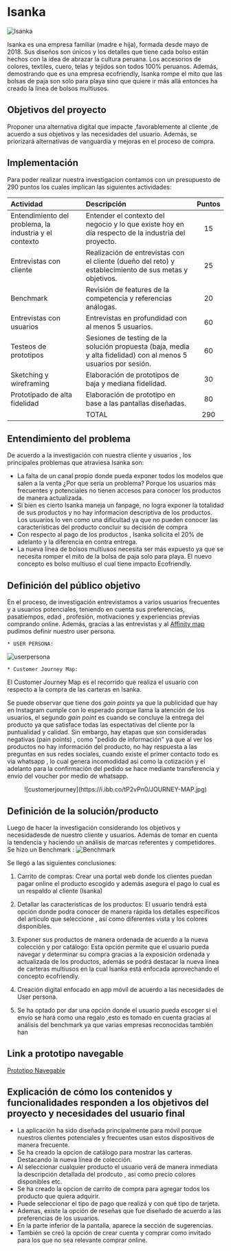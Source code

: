 # Isanka
![Isanka](https://i.ibb.co/BPhStdK/logo.jpg)

Isanka es una empresa familiar (madre e hija), formada desde mayo de 2018. Sus diseños son únicos y los detalles que tiene cada bolso están hechos con la idea de abrazar la cultura peruana. Los accesorios de colores, textiles, cuero, telas y tejidos son todos 100% peruanos. Además, demostrando que es una empresa ecofriendly, Isanka rompe el mito que las bolsas de paja son solo para playa sino que quiere ir más allá entonces ha creado la línea de bolsos multiusos.

## Objetivos del proyecto

Proponer una alternativa digital que impacte ,favorablemente al cliente ,de acuerdo a sus objetivos y las necesidades del usuario. Además, se priorizará alternativas de vanguardia y mejoras en el proceso de compra.

## Implementación

Para poder realizar nuestra investigacion contamos con un presupuesto de 290 puntos los cuales implican las siguientes actividades:

|Actividad|Descripción|Puntos|
|:----|:---|:---:|
|Entendimiento del problema, la industria y el contexto| Entender el contexto del negocio y lo que existe hoy en día respecto de la industria del proyecto. | 15 |
|Entrevistas con cliente|Realización de entrevistas con el cliente (dueño del reto) y establecimiento de sus metas y objetivos.|25|
|Benchmark| Revisión de features de la competencia y referencias análogas. | 20 |
|Entrevistas con usuarios| Entrevistas en profundidad con al menos 5 usuarios. | 60 |
|Testeos de prototipos| Sesiones de testing de la solución propuesta (baja, media y alta fidelidad) con al menos 5 usuarios por sesión. | 60 |
|Sketching y wireframing| Elaboración de prototipos de baja y mediana fidelidad. | 30 |
|Prototipado de alta fidelidad| Elaboración de prototipo en base a las pantallas diseñadas. | 80 |
|     | TOTAL | 290 |


## Entendimiento del problema

De acuerdo a la investigación con nuestra cliente y usuarios , los principales problemas que atraviesa Isanka son:
* La falta de un canal propio donde pueda exponer todos los modelos que salen a la venta ¿Por que sería un problema? Porque los usuarios más frecuentes y potenciales no tienen accesos para conocer los productos de manera actualizada.
* Si bien es cierto Isanka maneja un fanpage, no logra exponer la totalidad de sus productos y no hay informacion descriptiva de los productos. Los usuarios lo ven como una dificultad ya que no pueden conocer las características del producto  concluir su decisión de compra
* Con respecto al pago de los productos , Isanka solicita el 20% de adelanto y la diferencia en contra entrega.
* La nueva línea de bolsos multiusos necesita ser más expuesto ya que se necesita romper el mito de la bolsa de paja solo para playa. El nuevo concepto es bolso multiuso el cual tiene impacto Ecofriendly.

## Definición del público objetivo  

En el proceso, de investigación entrevistamos a varios usuarios frecuentes y a usuarios potenciales, teniendo en cuenta sus preferencias, pasatiempos, edad , profesión, motivaciones y experiencias previas comprando online. Además, gracias a las entrevistas y al [Affinity map](https://realtimeboard.com/app/board/o9J_kyTuyRA=/) pudimos definir nuestro user persona.

    * USER PERSONA:
![userpersona](https://i.ibb.co/0D7VM9Q/user-persona-imagen.jpg)

    * Customer Journey Map:
 El Customer Journey Map es el recorrido que realiza el usuario con respecto a la compra de las carteras en Isanka.

 Se puede observar que tiene dos *gain points* ya que la publicidad que hay en Instagram cumple con lo esperado porque llama la atención de los usuarios, el segundo *gain point* es cuando se concluye la entrega del producto ya que satisface todas las espectativas del cliente por la puntualidad y calidad.
 Sin embargo, hay etapas que son consideradas negativas (pain points) , como "pedido de información" ya que al ver los productos no hay información del producto, no hay respuesta
a las preguntas en sus redes sociales, cuando existe el primer contacto todo es via whatsapp , lo cual genera incomodidad así como la cotización y el adelanto para la confirmación del pedido se hace mediante transferencia y envío del voucher por medio de whatsapp.
  <p align ="center">
![customerjourney](https://i.ibb.co/tP2vPn0/JOURNEY-MAP.jpg)
  </p>

## Definición de la solución/producto   

Luego de hacer la investigación considerando los objetivos y necesidadesde de nuestro cliente y usuarios. Además de tomar en cuenta la tendencia y haciendo un análisis de marcas referentes y competidores. Se hizo un Benchmark : ![Benchmark](https://i.ibb.co/3N2jwHh/BENCH.jpg)  

Se llegó a las siguientes conclusiones:

1. Carrito de compras: Crear una portal web donde los clientes puedan pagar online el producto escogido y además asegura el pago lo cual es un respaldo al cliente (Isanka)

2. Detallar las caracteristicas de los productos: El usuario tendrá está opción donde podra conocer de manera rápida los detalles especifícos del articulo que seleccione , así como diferentes vista y los colores disponibles.

3. Exponer sus productos de manera ordenada de acuerdo a la nueva colección y por catálogo: Esta opción permite que el usuario pueda navegar y determinar su compra gracias a la exposición ordenada y actualizada de los productos, además se podrá destacar la nueva línea de carteras multiusos en la cual Isanka está enfocada aprovechando el concepto ecofriendly.

4. Creación digital enfocado en app móvil de acuerdo a las necesidades de User persona.

5. Se ha optado por dar una opción donde el usuario pueda escoger si el envío se hará como una regalo ,esto es tomado en cuenta gracias al análisis del benchmark ya que varias empresas reconocidas también han

## Link a prototipo navegable

[Prototipo Navegable](https://www.figma.com/proto/znTCLbLpv2nbZn42xyAGCb/190210-Mobile-App-Alta-Fidelidad-Pulido?node-id=43%3A353&viewport=229%2C190%2C0.083032&scaling=scale-down)


## Explicación de cómo los contenidos y funcionalidades responden a los objetivos del proyecto y necesidades del usuario final

* La aplicación ha sido diseñada principalmente para móvil porque nuestros clientes potenciales y frecuentes usan estos dispositivos de manera frecuente.
* Se ha creado la opcion de catálogo para mostrar las carteras. Destacando la nueva línea de colección.
* Al seleccionar cualquier producto el usuario verá de manera inmediata la descripción detallada del prodcuto , asi como precio colores disponibles etc.
* Se ha creado la opcion de carrito de compra para agregar todos los producto que quiera adquirir.
* Puede seleccionar el tipo de pago que realizá y con qué tipo de tarjeta.
* Ademas, existe la opción de reseñas que fue diseñado de acuerdo a las preferencias de los usuarios.
* En la parte inferior de la pantalla, aparece la sección de sugerencias.
* También se creó la opción de crear cuenta y comprar como invitado para los que no sea relevante comprar online.
